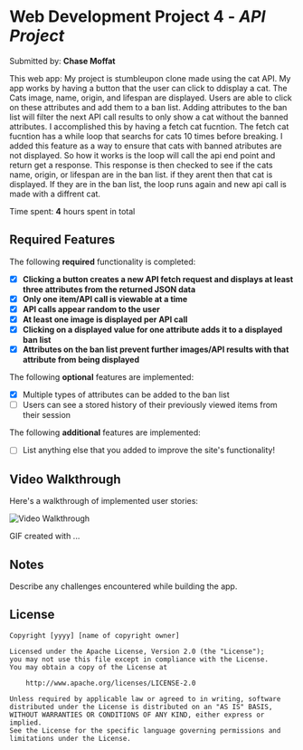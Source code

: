# Web Development Project 4 - *API Project*

Submitted by: **Chase Moffat**

This web app: My project is stumbleupon clone made using the cat API. My app works by having a button that the user can click to ddisplay a cat. The Cats image, name, origin, and lifespan are displayed. Users are able to click on these attributes and add them to a ban list. Adding attributes to the ban list will filter the next API call results to only show a cat without the banned attributes. I accomplished this by having a fetch cat fucntion. The fetch cat fucntion has a while loop that searchs for cats 10 times before breaking. I added this feature as a way to ensure that cats with banned atributes are not displayed. So how it works is the loop will call the api end point and return get a response. This response is then checked to see if the cats name, origin, or lifespan are in the ban list. if they arent then that cat is displayed. If they are in the ban list, the loop runs again and new api call is made with a diffrent cat. 

Time spent: **4** hours spent in total

## Required Features

The following **required** functionality is completed:

- [x] **Clicking a button creates a new API fetch request and displays at least three attributes from the returned JSON data**
- [x] **Only one item/API call is viewable at a time**
- [x] **API calls appear random to the user**
- [x] **At least one image is displayed per API call**
- [x] **Clicking on a displayed value for one attribute adds it to a displayed ban list**
- [x] **Attributes on the ban list prevent further images/API results with that attribute from being displayed**

The following **optional** features are implemented:

- [x] Multiple types of attributes can be added to the ban list
- [ ] Users can see a stored history of their previously viewed items from their session

The following **additional** features are implemented:

* [ ] List anything else that you added to improve the site's functionality!

## Video Walkthrough

Here's a walkthrough of implemented user stories:

<img src='http://i.imgur.com/link/to/your/gif/file.gif' title='Video Walkthrough' width='' alt='Video Walkthrough' />

<!-- Replace this with whatever GIF tool you used! -->
GIF created with ...  
<!-- Recommended tools:
[Kap](https://getkap.co/) for macOS
[ScreenToGif](https://www.screentogif.com/) for Windows
[peek](https://github.com/phw/peek) for Linux. -->

## Notes

Describe any challenges encountered while building the app.

## License

    Copyright [yyyy] [name of copyright owner]

    Licensed under the Apache License, Version 2.0 (the "License");
    you may not use this file except in compliance with the License.
    You may obtain a copy of the License at

        http://www.apache.org/licenses/LICENSE-2.0

    Unless required by applicable law or agreed to in writing, software
    distributed under the License is distributed on an "AS IS" BASIS,
    WITHOUT WARRANTIES OR CONDITIONS OF ANY KIND, either express or implied.
    See the License for the specific language governing permissions and
    limitations under the License.
